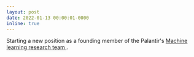 ```yaml
---
layout: post
date: 2022-01-13 00:00:01-0000 
inline: true
---
```


Starting a new position as a founding member of the Palantir's <a href="https://www.palantir.com/offerings/ai-ml/"> Machine learning research team </a>. 
